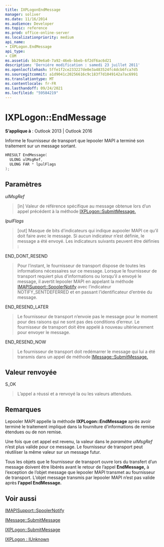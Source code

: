 ```yaml
---
title: IXPLogonEndMessage
manager: soliver
ms.date: 11/16/2014
ms.audience: Developer
ms.topic: reference
ms.prod: office-online-server
ms.localizationpriority: medium
api_name:
- IXPLogon.EndMessage
api_type:
- COM
ms.assetid: bb29e6a0-7a92-46eb-bbeb-6f2df6ac6d21
description: 'Derniére modification : samedi 23 juillet 2011'
ms.openlocfilehash: 5ffe1f2ce233227de0e3a483524fc4dcb6fca7d5
ms.sourcegitcommit: a1d9041c20256616c9c183f7d1049142a7ac6991
ms.translationtype: MT
ms.contentlocale: fr-FR
ms.lasthandoff: 09/24/2021
ms.locfileid: "59584219"
---
```

# <a name="ixplogonendmessage"></a>IXPLogon::EndMessage

  
  
**S’applique à** : Outlook 2013 | Outlook 2016 
  
Informe le fournisseur de transport que lepooler MAPI a terminé son traitement sur un message sortant.
  
```cpp
HRESULT EndMessage(
  ULONG ulMsgRef,
  ULONG FAR * lpulFlags
);
```

## <a name="parameters"></a>Paramètres

 _ulMsgRef_
  
> [in] Valeur de référence spécifique au message obtenue lors d’un appel précédent à la méthode [IXPLogon::SubmitMessage.](ixplogon-submitmessage.md) 
    
 _lpulFlags_
  
> [out] Masque de bits d’indicateurs qui indique aupooler MAPI ce qu’il doit faire avec le message. Si aucun indicateur n’est définie, le message a été envoyé. Les indicateurs suivants peuvent être définies :
    
END_DONT_RESEND 
  
> Pour l’instant, le fournisseur de transport dispose de toutes les informations nécessaires sur ce message. Lorsque le fournisseur de transport requiert plus d’informations ou lorsqu’il a envoyé le message, il avertit lepooler MAPI en appelant la méthode [IMAPISupport::SpoolerNotify](imapisupport-spoolernotify.md) avec l’indicateur NOTIFY_SENTDEFERRED et en passant l’identificateur d’entrée du message. 
    
END_RESEND_LATER 
  
> Le fournisseur de transport n’envoie pas le message pour le moment pour des raisons qui ne sont pas des conditions d’erreur. Le fournisseur de transport doit être appelé à nouveau ultérieurement pour envoyer le message.
    
END_RESEND_NOW 
  
> Le fournisseur de transport doit redémarrer le message qui lui a été transmis dans un appel de méthode [IMessage::SubmitMessage.](imessage-submitmessage.md) 
    
## <a name="return-value"></a>Valeur renvoyée

S_OK 
  
> L’appel a réussi et a renvoyé la ou les valeurs attendues.
    
## <a name="remarks"></a>Remarques

Lepooler MAPI appelle la méthode **IXPLogon::EndMessage** après avoir terminé le traitement impliqué dans la fourniture d’informations de remise étendues ou de non remise. 
  
Une fois que cet appel est revenu, la valeur dans le  _paramètre ulMsgRef_ n’est plus valide pour ce message. Le fournisseur de transport peut réutiliser la même valeur sur un message futur. 
  
Tous les objets que le fournisseur de transport ouvre lors du transfert d’un message doivent être libérés avant le retour de l’appel **EndMessage,** à l’exception de l’objet message que lepooler MAPI transmet au fournisseur de transport. L’objet message transmis par lepooler MAPI n’est pas valide après **l’appel EndMessage.** 
  
## <a name="see-also"></a>Voir aussi



[IMAPISupport::SpoolerNotify](imapisupport-spoolernotify.md)
  
[IMessage::SubmitMessage](imessage-submitmessage.md)
  
[IXPLogon::SubmitMessage](ixplogon-submitmessage.md)
  
[IXPLogon : IUnknown](ixplogoniunknown.md)

